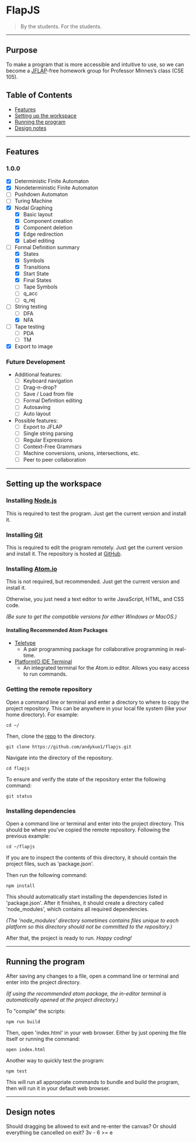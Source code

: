 # FlapJS
> By the students. For the students.

---

## Purpose
To make a program that is more accessible and intuitive to use, so we can become a [JFLAP](http://www.jflap.org/)-free homework group for Professor Minnes’s class (CSE 105).

## Table of Contents
* [Features](#features)
* [Setting up the workspace](#setting-up-the-workspace)
* [Running the program](#running-the-program)
* [Design notes](#design-notes)

---

## Features
### 1.0.0
- [x] Deterministic Finite Automaton
- [x] Nondeterministic Finite Automaton
- [ ] Pushdown Automaton
- [ ] Turing Machine
- [x] Nodal Graphing
  - [x] Basic layout
  - [x] Component creation
  - [x] Component deletion
  - [x] Edge redirection
  - [x] Label editing
- [ ] Formal Definition summary
  - [x] States
  - [x] Symbols
  - [x] Transitions
  - [x] Start State
  - [x] Final States
  - [ ] Tape Symbols
  - [ ] q_acc
  - [ ] q_rej
- [ ] String testing
  - [ ] DFA
  - [x] NFA
- [ ] Tape testing
  - [ ] PDA
  - [ ] TM
- [x] Export to image

### Future Development
- Additional features:
  - [ ] Keyboard navigation
  - [ ] Drag-n-drop?
  - [ ] Save / Load from file
  - [ ] Formal Definition editing
  - [ ] Autosaving
  - [ ] Auto layout
- Possible features:
  - [ ] Export to JFLAP
  - [ ] Single string parsing
  - [ ] Regular Expressions
  - [ ] Context-Free Grammars
  - [ ] Machine conversions, unions, intersections, etc.
  - [ ] Peer to peer collaboration

---

## Setting up the workspace

### Installing [Node.js](https://nodejs.org/en/)
This is required to test the program. Just get the current version and install it.

### Installing [Git](https://git-scm.com/)
This is required to edit the program remotely. Just get the current version and install it. The repository is hosted at [GitHub](https://github.com/andykuo1/flapjs).

### Installing [Atom.io](https://nodejs.org/en/)
This is not required, but recommended. Just get the current version and install it.

Otherwise, you just need a text editor to write JavaScript, HTML, and CSS code.

*(Be sure to get the compatible versions for either Windows or MacOS.)*

#### Installing Recommended Atom Packages
* [Teletype](https://teletype.atom.io/)
  * A pair programming package for collaborative programming in real-time.
* [PlatformIO IDE Terminal](https://atom.io/packages/platformio-ide-terminal)
  * An integrated terminal for the Atom.io editor. Allows you easy access to run commands.

### Getting the remote repository
Open a command line or terminal and enter a directory to where to copy the project repository. This can be anywhere in your local file system (like your home directory). For example:

```
cd ~/
```

Then, clone the [repo](https://github.com/andykuo1/flapjs.git) to the directory.

```
git clone https://github.com/andykuo1/flapjs.git
```

Navigate into the directory of the repository.

```
cd flapjs
```

To ensure and verify the state of the repository enter the following command:

```
git status
```

### Installing dependencies
Open a command line or terminal and enter into the project directory. This should be where you've copied the remote repository. Following the previous example:

```
cd ~/flapjs
```

If you are to inspect the contents of this directory, it should contain the project files, such as 'package.json'.

Then run the following command:

```
npm install
```

This should automatically start installing the dependencies listed in 'package.json'. After it finishes, it should create a directory called 'node_modules', which contains all required dependencies.

*(The 'node_modules' directory sometimes contains files unique to each platform so this directory should not be committed to the repository.)*

After that, the project is ready to run. _Happy coding!_

---

## Running the program

After saving any changes to a file, open a command line or terminal and enter into the project directory.

*(If using the recommended atom package, the in-editor terminal is automatically opened at the project directory.)*

To "compile" the scripts:

```
npm run build
```

Then, open 'index.html' in your web browser. Either by just opening the file itself or running the command:

```
open index.html
```

Another way to quickly test the program:

```
npm test
```

This will run all appropriate commands to bundle and build the program, then will run it in your default web browser.

---

## Design notes
Should dragging be allowed to exit and re-enter the canvas? Or should everything be cancelled on exit?
3v - 6 >= e

